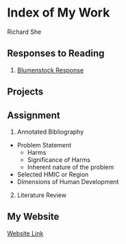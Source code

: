 # Index of My Work 

Richard She 

## Responses to Reading

1. [Blumenstock Response](https://github.com/rshe01/Workshop/blob/master/Blumenstock.md)

## Projects

## Assignment 

1. Annotated Bibliography 
- Problem Statement 
  - Harms
  - Significance of Harms
  - Inherent nature of the problem 
- Selected HMIC or Region
- Dimensions of Human Development

2. Literature Review

## My Website
[Website Link](https://rshe01.github.io/Workshop/)
